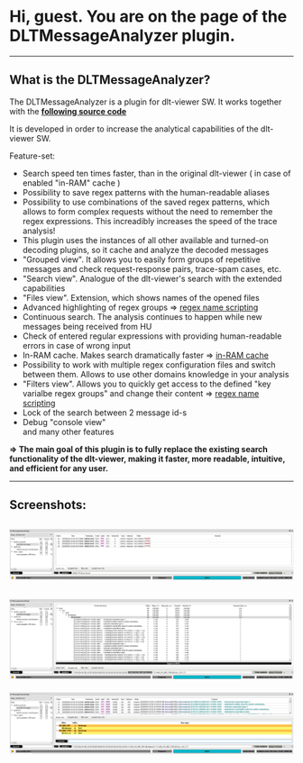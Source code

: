 # Hi, guest. You are on the page of the DLTMessageAnalyzer plugin.

----
## What is the DLTMessageAnalyzer?

The DLTMessageAnalyzer is a plugin for dlt-viewer SW. It works together with the **[following source code](https://github.com/GENIVI/dlt-viewer)**

It is developed in order to increase the analytical capabilities of the dlt-viewer SW.

Feature-set:

- Search speed ten times faster, than in the original dlt-viewer ( in case of enabled "in-RAM" cache )
- Possibility to save regex patterns with the human-readable aliases
- Possibility to use combinations of the saved regex patterns, which allows to form complex requests without the need to remember the regex expressions.
This increadibly increases the speed of the trace analysis!
- This plugin uses the instances of all other available and turned-on decoding plugins, so it cache and analyze the decoded messages
- "Grouped view". It allows you to easily form groups of repetitive messages and check request-response pairs, trace-spam cases, etc.
- "Search view". Analogue of the dlt-viewer's search with the extended capabilities
- "Files view". Extension, which shows names of the opened files
- Advanced highlighting of regex groups => [regex name scripting](./md/regex_name_scripting/regex_name_scripting.md)
- Continuous search. The analysis continues to happen while new messages being received from HU 
- Check of entered regular expressions with providing human-readable errors in case of wrong input
- In-RAM cache. Makes search dramatically faster => [in-RAM cache](./md/in_ram_cache/in_ram_cache.md)
- Possibility to work with multiple regex configuration files and switch between them. Allows to use other domains knowledge in your analysis
- "Filters view". Allows you to quickly get access to the defined "key varialbe regex groups" and change their content => [regex name scripting](./md/regex_name_scripting/regex_name_scripting.md)
- Lock of the search between 2 message id-s
- Debug "console view"<br/>
and many other features

**=> The main goal of this plugin is to fully replace the existing search functionality of the dlt-viewer, making it faster, more readable, intuitive, and efficient for any user.**

----

## Screenshots:

![Screenshot of DLTMessageAnalyzer plugin - Search view](./md/DLTMessageAnalyzer_screenshot_SearchView.png)
----
![Screenshot of DLTMessageAnalyzer plugin - Grouped view](./md/DLTMessageAnalyzer_screenshot_GroupedView.png)
----
![Screenshot of DLTMessageAnalyzer plugin - Filters view](./md/DLTMessageAnalyzer_screenshot_FilterView.png)